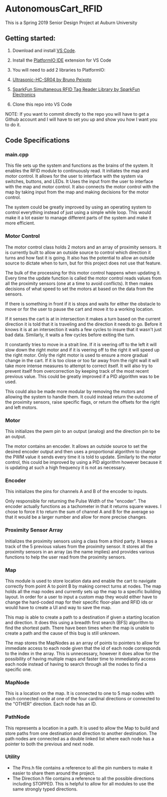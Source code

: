 # AutonomousCart_RFID
This is a Spring 2019 Senior Design Project at Auburn University

## Getting started:

1. Download and install [VS Code](https://code.visualstudio.com/).
2. Install the [PlatformIO IDE](https://docs.platformio.org/en/latest/ide/vscode.html) extension for VS Code

3. You will need to add 2 libraries to PlatformIO:
  1. [Ultrasonic-HC-SR04 by Bruno Peixoto](https://github.com/brunolnetto/Ultrasonic-HC-SR04?utm_source=platformio&utm_medium=piohome)
  2. [SparkFun Simultaneous RFID Tag Reader Library by SparkFun Electronics](https://github.com/sparkfun/SparkFun_Simultaneous_RFID_Tag_Reader_Library?utm_source=platformio&utm_medium=piohome)

4. Clone this repo into VS Code

NOTE: If you want to commit directly to the repo you will have to get a Github account and I will have to set you up and show you how I want you to do it.

## Code Specifications

### main.cpp

This file sets up the system and functions as the brains of the system. It enables the RFID module to continuously read. It initiates the map and motor control. It allows for the user to interface with the system via switches, buttons, and LEDs. It Uses the input from the user to interface with the map and motor control. It also connects the motor control with the map by taking input from the map and making decisions for the motor control.

The system could be greatly improved by using an operating system to control everything instead of just using a simple while loop. This would make it a lot easier to manage different parts of the system and make it more efficient.

### Motor Control

The motor control class holds 2 motors and an array of proximity sensors. It is currently built to allow an outside source to control which direction it turns and how fast it is going. It also has the potential to allow an outside source to dictate when to turn, but for this project does not use that feature.

The bulk of the processing for this motor control happens when updating it. Every time the update function is called the motor control reads values from all the proximity sensors (one at a time to avoid conflicts). It then makes decisions of what speed to set the motors at based on the data from the sensors.

If there is something in front if it is stops and waits for either the obstacle to move or for the user to pause the cart and move it to a working location.

If it senses the cart is at in intersection it makes a turn based on the current direction it is told that it is traveling and the direction it needs to go. Before it knows it is at an intersection it waits a few cycles to insure that it wasn't just bad data. Similarly, it waits a few cycles before exiting the turn.

It constantly tries to move in a strait line. If it is veering off to the left it will slow down the right motor and if it is veering off to the right it will speed up the right motor. Only the right motor is used to ensure a more gradual change in the cart. If it is too close or too far away from the right wall it will take more intense measures to attempt to correct itself. It will also try to prevent itself from overcorrection by keeping track of the most recent previous value. This could be greatly improved if a PID algorithm was to be used.

This could also be made more modular by removing the motors and allowing the system to handle them. It could instead return the outcome of the proximity sensors, raise specific flags, or return the offsets for the right and left motors.

### Motor

This initializes the pwm pin to an output (analog) and the direction pin to be an output.

The motor contains an encoder. It allows an outside source to set the desired encoder output and then uses a proportional algorithm to change the PWM value it sends every time it is told to update. Similarly to the motor control, this could be improved by using a PID algorithm however because it is updating at such a high frequency it is not as necessary.

### Encoder

This initializes the pins for channels A and B of the encoder to inputs.

Only responsible for returning the Pulse Width of the "encoder". The encoder actually functions as a tachometer in that it returns square waves. I chose to force it to return the sum of channel A and B for the average so that it would be a larger number and allow for more precise changes.

### Proximity Sensor Array

Initializes the proximity sensors using a class from a third party. It keeps a track of the 5 previous values from the proximity sensor. It stores all the proximity sensors in an array (as the name implies) and provides various functions to help the user read from the proximity sensors.

### Map

This module is used to store location data and enable the cart to navigate correctly from point A to point B by making correct turns at nodes. The map holds all the map nodes and currently sets up the map to a specific building layout. In order for a user to input a custom map they would either have to change the hard-coded map for their specific floor-plan and RFID ids or would have to create a UI and way to save the map.

This map is able to create a path to a destination if given a starting location and direction. It does this using a breadth first search (BFS) algorithm to find the shortest path. There have been times when the map is unable to create a path and the cause of this bug is still unknown.

The map stores the MapNodes as an array of points to pointers to allow for immediate access to each node given that the id of each node corresponds to the index in the array. This is unnecessary, however it does allow for the possibility of having multiple maps and faster time to immediately access each node instead of having to search through all the nodes to find a specific one.

### MapNode

This is a location on the map. It is connected to one to 5 map nodes with each connected node at one of the four cardinal directions or connected to the "OTHER" direction. Each node has an ID.

### PathNode

This represents a location in a path. It is used to allow the Map to build and store paths from one destination and direction to another destination. The path nodes are connected as a double linked list where each node has a pointer to both the previous and next node.

### Utility

- The Pins.h file contains a reference to all the pin numbers to make it easier to share them around the project.
- The Direction.h file contains a reference to all the possible directions including STOPPED. This is helpful to allow for all modules to use the same strongly typed directions. 